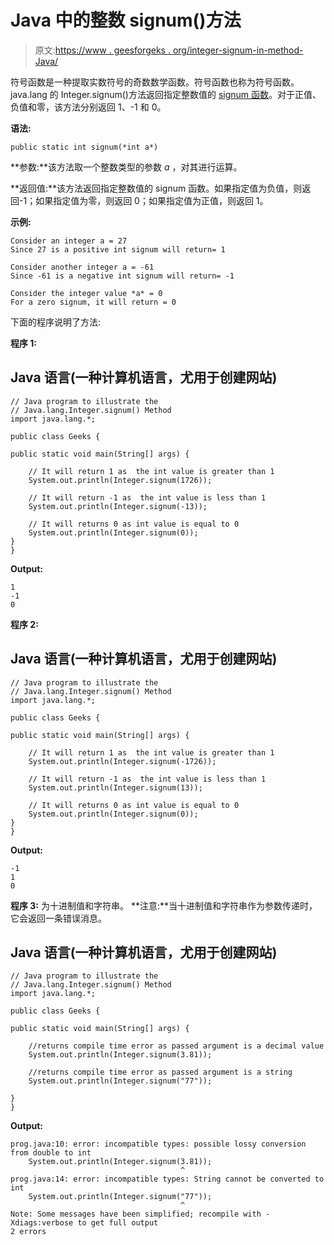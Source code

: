 # Java 中的整数 signum()方法

> 原文:[https://www . geesforgeks . org/integer-signum-in-method-Java/](https://www.geeksforgeeks.org/integer-signum-method-in-java/)

符号函数是一种提取实数符号的奇数数学函数。符号函数也称为符号函数。java.lang 的 Integer.signum()方法返回指定整数值的 [signum 函数](https://en.wikipedia.org/wiki/Sign_function)。对于正值、负值和零，该方法分别返回 1、-1 和 0。

**语法:**

```
public static int signum(*int a*)
```

**参数:**该方法取一个整数类型的参数 *a* ，对其进行运算。

**返回值:**该方法返回指定整数值的 signum 函数。如果指定值为负值，则返回-1；如果指定值为零，则返回 0；如果指定值为正值，则返回 1。

**示例:**

```
Consider an integer a = 27
Since 27 is a positive int signum will return= 1

Consider another integer a = -61
Since -61 is a negative int signum will return= -1

Consider the integer value *a* = 0
For a zero signum, it will return = 0 
```

下面的程序说明了方法:

**程序 1:**

## Java 语言(一种计算机语言，尤用于创建网站)

```
// Java program to illustrate the
// Java.lang.Integer.signum() Method
import java.lang.*;

public class Geeks {

public static void main(String[] args) {

    // It will return 1 as  the int value is greater than 1
    System.out.println(Integer.signum(1726));

    // It will return -1 as  the int value is less than 1
    System.out.println(Integer.signum(-13));

    // It will returns 0 as int value is equal to 0
    System.out.println(Integer.signum(0));
}
}
```

**Output:** 

```
1
-1
0
```

**程序 2:**

## Java 语言(一种计算机语言，尤用于创建网站)

```
// Java program to illustrate the
// Java.lang.Integer.signum() Method
import java.lang.*;

public class Geeks {

public static void main(String[] args) {

    // It will return 1 as  the int value is greater than 1
    System.out.println(Integer.signum(-1726));

    // It will return -1 as  the int value is less than 1
    System.out.println(Integer.signum(13));

    // It will returns 0 as int value is equal to 0
    System.out.println(Integer.signum(0));
}
}
```

**Output:** 

```
-1
1
0
```

**程序 3:** 为十进制值和字符串。
**注意:**当十进制值和字符串作为参数传递时，它会返回一条错误消息。

## Java 语言(一种计算机语言，尤用于创建网站)

```
// Java program to illustrate the
// Java.lang.Integer.signum() Method
import java.lang.*;

public class Geeks {

public static void main(String[] args) {

    //returns compile time error as passed argument is a decimal value
    System.out.println(Integer.signum(3.81));

    //returns compile time error as passed argument is a string
    System.out.println(Integer.signum("77"));

}
}
```

**Output:** 

```
prog.java:10: error: incompatible types: possible lossy conversion from double to int
    System.out.println(Integer.signum(3.81));
                                      ^
prog.java:14: error: incompatible types: String cannot be converted to int
    System.out.println(Integer.signum("77"));
                                      ^
Note: Some messages have been simplified; recompile with -Xdiags:verbose to get full output
2 errors
```